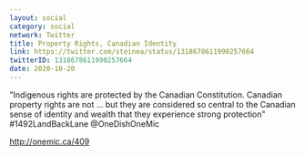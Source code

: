 ```yaml
---
layout: social
category: social
network: Twitter
title: Property Rights, Canadian Identity
link: https://twitter.com/steinea/status/1318678611990257664
twitterID: 1318678611990257664
date: 2020-10-20
---
```


"Indigenous rights are protected by the Canadian Constitution. Canadian property rights are not ... but they are considered so central to the Canadian sense of identity and wealth that they experience strong protection" #1492LandBackLane @OneDishOneMic

<http://onemic.ca/409>
